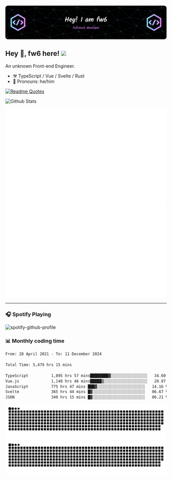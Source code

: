 ![Header](github-header-image.png)

## Hey 👋, fw6 here! <img src="https://github.githubassets.com/images/mona-whisper.gif" height="24" />


An unknown Front-end Engineer.

-   :hammer_and_pick: TypeScript / Vue / Svelte / Rust
-   :man: Pronouns: he/him


[![Readme Quotes](https://quotes-github-readme.vercel.app/api?type=horizontal&theme=algolia)](https://github.com/piyushsuthar/github-readme-quotes)



![Github Stats](https://github-readme-stats.vercel.app/api?username=fw6&bg_color=30,e96443,904e95&title_color=fff&text_color=fff)

![](https://raw.githubusercontent.com/fw6/github-stats-transparent/output/generated/overview.svg)
![](https://raw.githubusercontent.com/fw6/github-stats-transparent/output/generated/languages.svg)


---

### 🎧 Spotify Playing

<!-- ![spotify-github-profile](/img/default.svg) -->

![spotify-github-profile](https://spotify-github-profile.vercel.app/api/view.svg?uid=r6wn4hdvypv0lkzyrj0e0pjct&cover_image=true&theme=default&show_offline=true&background_color=9a10ad&interchange=true&bar_color_cover=true)



### :bar_chart: Monthly coding time 

<!--START_SECTION:waka-->

```txt
From: 28 April 2021 - To: 11 December 2024

Total Time: 5,479 hrs 15 mins

TypeScript          1,895 hrs 57 mins████████▓░░░░░░░░░░░░░░░░   34.60 %
Vue.js              1,148 hrs 46 mins█████▒░░░░░░░░░░░░░░░░░░░   20.97 %
JavaScript          775 hrs 47 mins ███▓░░░░░░░░░░░░░░░░░░░░░   14.16 %
Svelte              365 hrs 44 mins █▓░░░░░░░░░░░░░░░░░░░░░░░   06.67 %
JSON                340 hrs 15 mins █▓░░░░░░░░░░░░░░░░░░░░░░░   06.21 %
```

<!--END_SECTION:waka-->




![github contribution grid snake animation](https://raw.githubusercontent.com/platane/platane/output/github-contribution-grid-snake-dark.svg#gh-dark-mode-only)![github contribution grid snake animation](https://raw.githubusercontent.com/platane/platane/output/github-contribution-grid-snake.svg#gh-light-mode-only)
